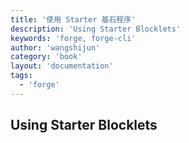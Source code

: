 ```yaml
---
title: '使用 Starter 基石程序'
description: 'Using Starter Blocklets'
keywords: 'forge, forge-cli'
author: 'wangshijun'
category: 'book'
layout: 'documentation'
tags:
  - 'forge'
---
```


## Using Starter Blocklets

